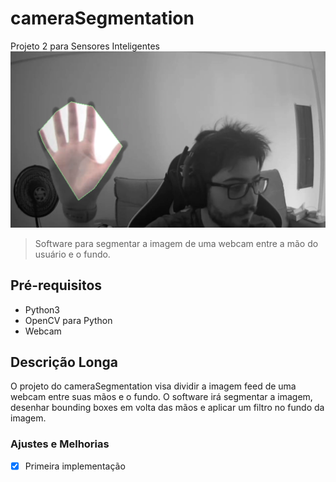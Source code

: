 # cameraSegmentation
Projeto 2 para Sensores Inteligentes
<img src = "exemplo.png" alt = "exemplo">

>Software para segmentar a imagem de uma webcam entre a mão do usuário e o fundo.

## Pré-requisitos
- Python3
- OpenCV para Python
- Webcam

## Descrição Longa
O projeto do cameraSegmentation visa dividir a imagem feed de uma webcam entre suas mãos e o fundo. O software irá segmentar a imagem, desenhar bounding boxes em volta das mãos e aplicar um filtro no fundo da imagem.
### Ajustes e Melhorias

- [X] Primeira implementação
